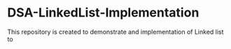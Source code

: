 # DSA-LinkedList-Implementation
This repository is created to demonstrate and implementation of Linked list to 
